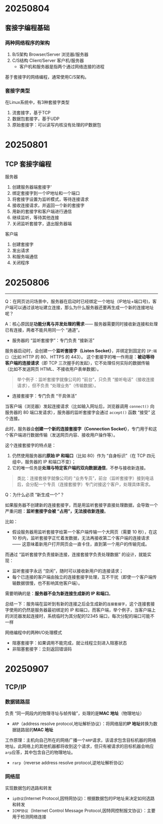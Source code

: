 # 20250804

## 套接字编程基础

### 两种网络程序的架构



1. B/S架构 Browser/Server 浏览器/服务器
2. C/S结构 Client/Server 客户机/服务器
   - 客户机和服务器是指两个通过网络连接的进程



基于套接字的网络编程，通常使用C/S架构。



### 套接字类型

在Linux系统中，有3种套接字类型

1. 流套接字，基于TCP
2. 数据包套接字，基于UDP
3. 原始套接字：可以读写内核没有处理的IP数据包





# 20250801

## TCP 套接字编程

服务器

1. 创建服务器端套接字‘
2. 绑定套接字到一个IP地址和一个端口
3. 将套接字设置为监听模式，等待连接请求
4. 接收连接请求，并返回一个新的套接字
5. 用新的套接字和客户端进行通信
6. 继续监听，等待其他连接
7. 关闭监听套接字，退出服务器端



客户端

1. 创建套接字
2. 发出请求
3. 和服务端通信
4. 关闭程序



# 20250806

----

Q：在网页访问场景中，服务器在启动时已经绑定一个地址（IP地址+端口号)，客户端可以通过该地址建立连接，那么为什么服务器还要再生成一个新的连接地址呢？



A：核心原因是**功能分离与并发处理的需求**—— 服务器需要同时接收新连接和处理已有连接，两者不能共用同一个 “通道”。

- 服务器的 “监听套接字”：专门负责 “接新活”

服务器启动时，会创建一个**监听套接字（Listen Socket）**，并绑定到固定的 `IP:端口`（比如 HTTP 的 80、HTTPS 的 443）。
这个套接字的唯一作用是：**被动等待客户端的连接请求**（即 TCP 三次握手的发起），它不处理任何实际的数据传输（比如不发送网页 HTML、不接收用户表单数据）。

> 举个例子：监听套接字就像公司的 “前台”，只负责 “接听电话”（接收连接请求），但不负责 “处理业务”（传输数据）。

- 连接套接字：专门负责 “干具体活”

当客户端（浏览器）发起连接请求（比如输入网址后，浏览器调用 `connect()` 向服务器的 80 端口发请求），服务器的监听套接字会通过 `accept()` 函数 “接受” 这个连接。

此时，服务器会**创建一个新的连接套接字（Connection Socket）**，专门用于和这个客户端进行数据传输（发送网页内容、接收用户操作等）。

这个连接套接字的特点是：

1. 仍然使用服务器的**原始 IP 和端口**（比如 80）作为 “自身标识”（在 TCP 四元组中，服务器的 IP 和端口不变）；
2. 它的唯一任务是**处理与特定客户端的双向数据通信**，不参与接收新连接。

> 类比：连接套接字就像公司的 “业务专员”，前台（监听套接字）接到电话后，会分配一个专员（连接套接字）专门对接这个客户，处理具体需求。



Q：为什么必须 “新生成一个”？

如果服务器不创建新的连接套接字，而是用监听套接字直接处理数据，会导致一个严重问题：**监听套接字会被 “占用”，无法接收新连接**。

比如：

- 假设服务器用监听套接字给第一个客户端传输一个大网页（需要 10 秒），在这 10 秒内，监听套接字正忙着发数据，无法再接收第二个客户端的连接请求 —— 这意味着新用户打开网页会一直卡住，直到第一个用户的传输完成。

而通过 “监听套接字负责接新连接，连接套接字负责处理数据” 的设计，就能实现：

- 监听套接字永远 “空闲”，随时可以接收新用户的连接请求；
- 每个已连接的客户端由独立的连接套接字处理，互不干扰（即使一个客户端传输数据很慢，也不影响其他客户端）。



需要明确的是：**服务器不会为新连接生成新的 IP 和端口**。


总结一下：服务端在监听到有新的连接之后会生成新的`连接套接字`，这个连接套接字使用的仍然是服务器最初绑定的 IP 和端口，而客户端，举个例子，当客户端上的浏览器发起连接时，系统临时为其分配的12345 端口，每次分配的端口可能不一样







网络编程中的两种I/O处理模式

- 阻塞套接字：如果调用不能完成，就让线程立刻进入阻塞状态
- 非阻塞套接字：立刻返回错误码





# 20250907

## TCP/IP

### 数据链路层

负责 “同一网段内的物理寻址与帧传输”，处理的是**MAC 地址**（物理地址）



- `ARP`（address resolve protocol,地址解析协议）：将网络层的**IP 地址**转换为数据链路层的**MAC 地址**

工作原理：主机向自己所在的网络广播一个`ARP`请求，该请求包含目标机器的网络地址。此网络上的其他机器都将收到这个请求，但只有被请求的目标机器会响应`arp`应答，其中包含自己的物理地址。

- `rarp`（reverse address resolve protocol,逆地址解析协议）







### 网络层

实现数据包的选路和转发



- `ip协议`(Internet Protocol,因特网协议)：根据数据包的IP地址来决定如何选路和转发
- `ICMP协议`（Internet Control Message Protocol,因特网控制报文协议）：主要用于检测网络连接







